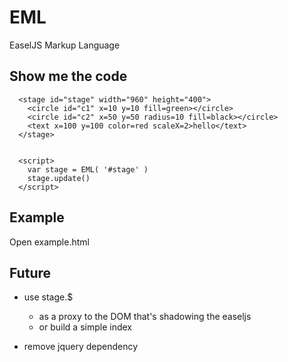 EML
===

EaselJS Markup Language


Show me the code
----------------
```
  <stage id="stage" width="960" height="400">
    <circle id="c1" x=10 y=10 fill=green></circle>
    <circle id="c2" x=50 y=50 radius=10 fill=black></circle>
    <text x=100 y=100 color=red scaleX=2>hello</text>
  </stage>


  <script>
    var stage = EML( '#stage' )
    stage.update()
  </script>
```


Example
-------

Open example.html

Future
------

* use stage.$ 
  * as a proxy to the DOM that's shadowing the easeljs
  * or build a simple index

* remove jquery dependency